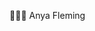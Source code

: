 👨🏾‍💻 Anya Fleming
<!--

- 🔭 I’m currently working on Can-of-Books
- 🌱 I’m currently learning more about Auth0 and React
- 📫 How to reach me anyafleming16@gmail.com
👨‍💻 All of my projects are available at https://github.com/amfleming1
- ⚡ Fun fact: I enjoy hiking in my spare time 🥾
-->

